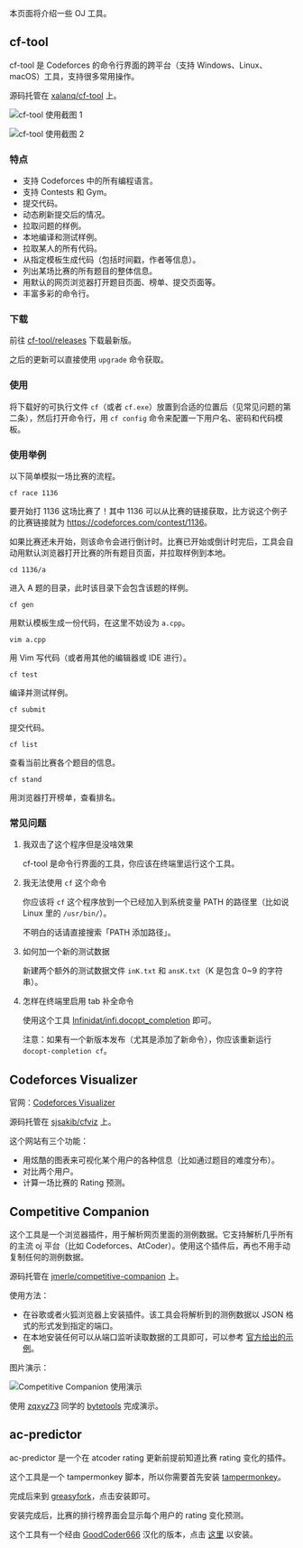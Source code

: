 本页面将介绍一些 OJ 工具。

## cf-tool

cf-tool 是 Codeforces 的命令行界面的跨平台（支持 Windows、Linux、macOS）工具，支持很多常用操作。

源码托管在 [xalanq/cf-tool](https://github.com/xalanq/cf-tool) 上。

![cf-tool 使用截图 1](./images/oj-tool-1.jpg)

![cf-tool 使用截图 2](./images/oj-tool-2.jpg)

### 特点

-   支持 Codeforces 中的所有编程语言。
-   支持 Contests 和 Gym。
-   提交代码。
-   动态刷新提交后的情况。
-   拉取问题的样例。
-   本地编译和测试样例。
-   拉取某人的所有代码。
-   从指定模板生成代码（包括时间戳，作者等信息）。
-   列出某场比赛的所有题目的整体信息。
-   用默认的网页浏览器打开题目页面、榜单、提交页面等。
-   丰富多彩的命令行。

### 下载

前往 [cf-tool/releases](https://github.com/xalanq/cf-tool/releases) 下载最新版。

之后的更新可以直接使用 `upgrade` 命令获取。

### 使用

将下载好的可执行文件 `cf`（或者 `cf.exe`）放置到合适的位置后（见常见问题的第二条），然后打开命令行，用 `cf config` 命令来配置一下用户名、密码和代码模板。

### 使用举例

以下简单模拟一场比赛的流程。

`cf race 1136`

要开始打 1136 这场比赛了！其中 1136 可以从比赛的链接获取，比方说这个例子的比赛链接就为 <https://codeforces.com/contest/1136>。

如果比赛还未开始，则该命令会进行倒计时。比赛已开始或倒计时完后，工具会自动用默认浏览器打开比赛的所有题目页面，并拉取样例到本地。

`cd 1136/a`

进入 A 题的目录，此时该目录下会包含该题的样例。

`cf gen`

用默认模板生成一份代码，在这里不妨设为 `a.cpp`。

`vim a.cpp`

用 Vim 写代码（或者用其他的编辑器或 IDE 进行）。

`cf test`

编译并测试样例。

`cf submit`

提交代码。

`cf list`

查看当前比赛各个题目的信息。

`cf stand`

用浏览器打开榜单，查看排名。

### 常见问题

1.  我双击了这个程序但是没啥效果

    cf-tool 是命令行界面的工具，你应该在终端里运行这个工具。

2.  我无法使用 `cf` 这个命令

    你应该将 `cf` 这个程序放到一个已经加入到系统变量 PATH 的路径里（比如说 Linux 里的 `/usr/bin/`）。
    
    不明白的话请直接搜索「PATH 添加路径」。

3.  如何加一个新的测试数据

    新建两个额外的测试数据文件 `inK.txt` 和 `ansK.txt`（K 是包含 0\~9 的字符串）。

4.  怎样在终端里启用 tab 补全命令

    使用这个工具 [Infinidat/infi.docopt\_completion](https://github.com/Infinidat/infi.docopt_completion) 即可。
    
    注意：如果有一个新版本发布（尤其是添加了新命令），你应该重新运行 `docopt-completion cf`。

## Codeforces Visualizer

官网：[Codeforces Visualizer](https://cfviz.netlify.app)

源码托管在 [sjsakib/cfviz](https://github.com/sjsakib/cfviz/) 上。

这个网站有三个功能：

-   用炫酷的图表来可视化某个用户的各种信息（比如通过题目的难度分布）。
-   对比两个用户。
-   计算一场比赛的 Rating 预测。

## Competitive Companion

这个工具是一个浏览器插件，用于解析网页里面的测例数据。它支持解析几乎所有的主流 oj 平台（比如 Codeforces、AtCoder）。使用这个插件后，再也不用手动复制任何的测例数据。

源码托管在 [jmerle/competitive-companion](https://github.com/jmerle/competitive-companion) 上。

使用方法：

-   在谷歌或者火狐浏览器上安装插件。该工具会将解析到的测例数据以 JSON 格式的形式发到指定的端口。
-   在本地安装任何可以从端口监听读取数据的工具即可，可以参考 [官方给出的示例](https://github.com/jmerle/competitive-companion-example)。

图片演示：

![Competitive Companion 使用演示](images/oj-tool-3.apng)

使用 [zqxyz73](https://github.com/zqxyz73) 同学的 [bytetools](https://github.com/zqxyz73/bytetools) 完成演示。

## ac-predictor

ac-predictor 是一个在 atcoder rating 更新前提前知道比赛 rating 变化的插件。

这个工具是一个 tampermonkey 脚本，所以你需要首先安装 [tampermonkey](https://www.tampermonkey.net/)。

完成后来到 [greasyfork](https://greasyfork.org/zh-CN/scripts/369954-ac-predictor)，点击安装即可。

安装完成后，比赛的排行榜界面会显示每个用户的 rating 变化预测。

这个工具有一个经由 [GoodCoder666](https://github.com/GoodCoder666) 汉化的版本，点击 [这里](https://greasyfork.org/zh-CN/scripts/458528-ac-predictor-cn) 以安装。
